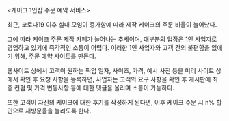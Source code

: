 <케이크 1인샵 주문 예약 서비스>


최근, 코로나19 이후 실내 모임이 증가함에 따라 제작 케이크의 주문 비율이 늘어났다.

그에 따라 케이크 주문 제작 카페가 늘어나는 추세이며, 대부분의 업장은 1인 사업자로 영업하고 있기에 즉각적인 소통이 어렵다. 
이러한 1인 사업자와 고객 간의 불편함을 없애기 위해, 주문 예약 사이트를 만든다.

웹사이트 상에서 고객이 원하는 픽업 일자, 사이즈, 가격, 예시 사진 등을 미리 사이트 상에서 확인 후 요청 사항을  등록하면, 사업자는 고객의 요구 사항을 확인 후 게시판에 최종 컨펌 및 가격 변동사항 등에 대한 댓글을 올리며 소통이 가능하다.

또한 고객이 자신의 케이크에 대한 후기를 작성하게 된다면, 이후 케이크 주문 시 n% 할인으로 재방문율을 늘리도록 한다.
